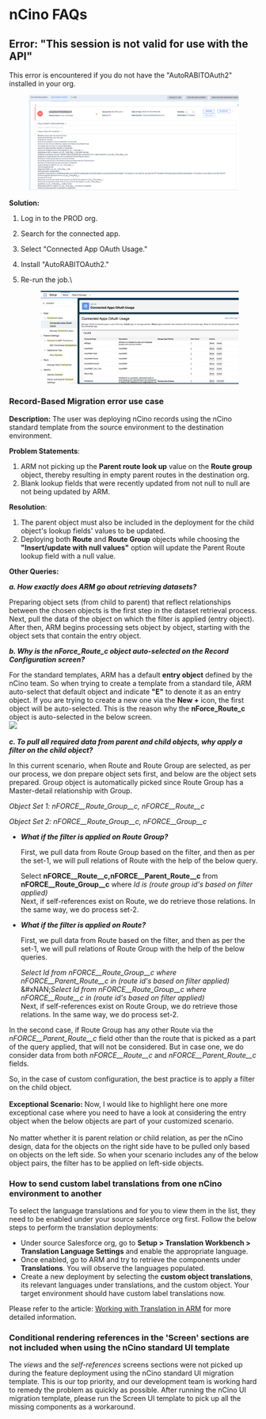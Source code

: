 # nCino FAQs

## Error: "This session is not valid for use with the API"

This error is encountered if you do not have the "AutoRABITOAuth2" installed in your org.

<figure><img src="../../../.gitbook/assets/image (1889).png" alt=""><figcaption></figcaption></figure>

**Solution:**

1. Log in to the PROD org.
2. Search for the connected app.
3. Select "Connected App OAuth Usage."
4. Install "AutoRABITOAuth2."
5.  Re-run the job.\


    <figure><img src="../../../.gitbook/assets/image (1890).png" alt=""><figcaption></figcaption></figure>

### Record-Based Migration error use case <a href="#recordbased-migration-error-use-case" id="recordbased-migration-error-use-case"></a>

**Description:** The user was deploying nCino records using the nCino standard template from the source environment to the destination environment.

**Problem Statements**:&#x20;

1. ARM not picking up the **Parent route look up** value on the **Route group** object, thereby resulting in empty parent routes in the destination org.
2. Blank lookup fields that were recently updated from not null to null are not being updated by ARM.

**Resolution**:

1. The parent object must also be included in the deployment for the child object's lookup fields' values to be updated.&#x20;
2. Deploying both **Route** and **Route Group** objects while choosing the **"Insert/update with null values"** option will update the Parent Route lookup field with a null value.

**Other Queries:**

_**a. How exactly does ARM go about retrieving datasets?**_

Preparing object sets (from child to parent) that reflect relationships between the chosen objects is the first step in the dataset retrieval process. Next, pull the data of the object on which the filter is applied (entry object). After then, ARM begins processing sets object by object, starting with the object sets that contain the entry object.

_**b. Why is the nForce\_Route\_c object auto-selected on the Record Configuration screen?**_

For the standard templates, ARM has a default **entry object** defined by the nCino team. So when trying to create a template from a standard tile, ARM auto-select that default object and indicate **"E"** to denote it as an entry object. If you are trying to create a new one via the **New +** icon, the first object will be auto-selected. This is the reason why the **nForce\_Route\_c** object is auto-selected in the below screen.\
![](https://support.autorabit.com/api/v1/threads/241415000087954193/inlineImages/edbsn4b39aa565c2906852fbda870302a7600edea2b5e0e6ef9f0c8f341b1b50df84826707526dcc30592fcc8043ff25e0a91b6795283b9b386867eae31919393d32bb35fc4e4c62e54dc5113f6f01a2572b4?et=18466073fc6\&ha=66aed21f10d32604e94b3effa7f3db7567fe1e80ecf6e6fb3f90e91a61142000\&f=1.png)

_**c. To pull all required data from parent and child objects, why apply a filter on the child object?**_

In this current scenario, when Route and Route Group are selected, as per our process, we don prepare object sets first, and below are the object sets prepared. Group object is automatically picked since Route Group has a Master-detail relationship with Group.

_Object Set 1: nFORCE\_\_Route\_Group\_\_c, nFORCE\_\_Route\_\_c_

_Object Set 2: nFORCE\_\_Route\_Group\_\_c, nFORCE\_\_Group\_\_c_

*   _**What if the filter is applied on Route Group?**_

    First, we pull data from Route Group based on the filter, and then as per the set-1, we will pull relations of Route with the help of the below query.

    Select **nFORCE\_\_Route\_\_c,nFORCE\_\_Parent\_Route\_\_c** from **nFORCE\_\_Route\_Group\_\_c** where _Id is (route group id's based on filter applied)_\
    Next, if self-references exist on Route, we do retrieve those relations. In the same way, we do process set-2.
*   _**What if the filter is applied on Route?**_

    First, we pull data from Route based on the filter, and then as per the set-1, we will pull relations of Route Group with the help of the below queries.

    _Select Id from nFORCE\_\_Route\_Group\_\_c where nFORCE\_\_Parent\_Route\_\_c in (route id's based on filter applied)_\
    &#xNAN;_&#x53;elect Id from nFORCE\_\_Route\_Group\_\_c where nFORCE\_\_Route\_\_c in (route id's based on filter applied)_\
    Next, if self-references exist on Route Group, we do retrieve those relations. In the same way, we do process set-2.

In the second case, if Route Group has any other Route via the _nFORCE\_\_Parent\_Route\_\_c_ field other than the route that is picked as a part of the query applied, that will not be considered. But in case one, we do consider data from both _nFORCE\_\_Route\_\_c_ and _nFORCE\_\_Parent\_Route\_\_c_ fields.

So, in the case of custom configuration, the best practice is to apply a filter on the child object.\
\
**Exceptional Scenario:** Now, I would like to highlight here one more exceptional case where you need to have a look at considering the entry object when the below objects are part of your customized scenario.\
\
No matter whether it is parent relation or child relation, as per the nCino design, data for the objects on the right side have to be pulled only based on objects on the left side. So when your scenario includes any of the below object pairs, the filter has to be applied on left-side objects.

### How to send custom label translations from one nCino environment to another

To select the language translations and for you to view them in the list, they need to be enabled under your source salesforce org first. Follow the below steps to perform the translation deployments:

* Under source Salesforce org, go to **Setup > Translation Workbench > Translation Language Settings** and enable the appropriate language.
* Once enabled, go to ARM and try to retrieve the components under **Translations**. You will observe the languages populated.
* Create a new deployment by selecting the **custom object translations**, its relevant languages under translations, and the custom object. Your target environment should have custom label translations now.

Please refer to the article: [Working with Translation in ARM](../../../product-guides/arm/troubleshoot/best-practices/working-with-translations-in-arm.md) for more detailed information.

### Conditional rendering references in the 'Screen' sections are not included when using the nCino standard UI template <a href="#conditional-rendering-references-in-the-screen-sections-are-not-included-when-using-the-ncino-standa" id="conditional-rendering-references-in-the-screen-sections-are-not-included-when-using-the-ncino-standa"></a>

The _views_ and the _self-references_ screens sections were not picked up during the feature deployment using the nCino standard UI migration template. This is our top priority, and our development team is working hard to remedy the problem as quickly as possible. After running the nCino UI migration template, please run the Screen UI template to pick up all the missing components as a workaround.

